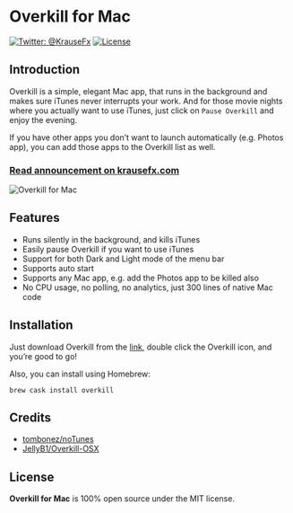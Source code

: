 # Overkill for Mac

[![Twitter: @KrauseFx](https://img.shields.io/badge/contact-@KrauseFx-blue.svg?style=flat)](https://twitter.com/KrauseFx)
[![License](https://img.shields.io/badge/license-MIT-green.svg?style=flat)](https://github.com/KrauseFx/watch.user/blob/master/LICENSE)

## Introduction

Overkill is a simple, elegant Mac app, that runs in the background and makes sure iTunes never interrupts your work.
And for those movie nights where you actually want to use iTunes, just click on `Pause Overkill` and enjoy the evening.

If you have other apps you don’t want to launch automatically (e.g. Photos app), you can add those apps to the Overkill list as well.

### [Read announcement on krausefx.com](https://krausefx.com/blog/introducing-overkill-dont-let-itunes-interrupt-your-workflow)

![Overkill for Mac](https://raw.githubusercontent.com/KrauseFx/krausefx.com/master/assets/posts/overkill.png 'Overkill for Mac')

## Features

- Runs silently in the background, and kills iTunes
- Easily pause Overkill if you want to use iTunes
- Support for both Dark and Light mode of the menu bar
- Supports auto start
- Supports any Mac app, e.g. add the Photos app to be killed also
- No CPU usage, no polling, no analytics, just 300 lines of native Mac code

## Installation

Just download Overkill from the [link](https://github.com/KrauseFx/overkill-for-mac/releases/download/1.0/Overkill.zip), double click the Overkill icon, and you’re good to go!

Also, you can install using Homebrew:

```
brew cask install overkill
```

## Credits

- [tombonez/noTunes](https://github.com/tombonez/noTunes)
- [JellyB1/Overkill-OSX](https://github.com/JellyB1/Overkill-OSX)

## License

**Overkill for Mac** is 100% open source under the MIT license.
